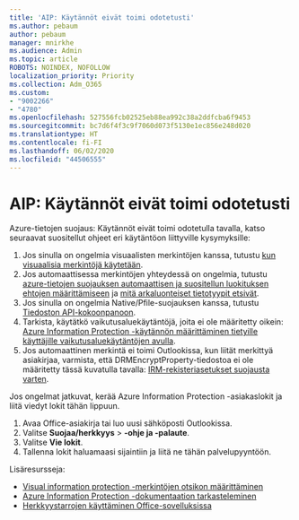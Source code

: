 ```yaml
---
title: 'AIP: Käytännöt eivät toimi odotetusti'
ms.author: pebaum
author: pebaum
manager: mnirkhe
ms.audience: Admin
ms.topic: article
ROBOTS: NOINDEX, NOFOLLOW
localization_priority: Priority
ms.collection: Adm_O365
ms.custom:
- "9002266"
- "4780"
ms.openlocfilehash: 527556fcb02525eb88ea992c38a2ddfcba6f9453
ms.sourcegitcommit: bc7d6f4f3c9f7060d073f5130e1ec856e248d020
ms.translationtype: HT
ms.contentlocale: fi-FI
ms.lasthandoff: 06/02/2020
ms.locfileid: "44506555"
---
```

# <a name="aip-policies-not-behaving-as-expected"></a>AIP: Käytännöt eivät toimi odotetusti

Azure-tietojen suojaus: Käytännöt eivät toimi odotetulla tavalla, katso seuraavat suositellut ohjeet eri käytäntöon liittyville kysymyksille:

1. Jos sinulla on ongelmia visuaalisten merkintöjen kanssa, tutustu [kun visuaalisia merkintöjä käytetään](https://docs.microsoft.com/azure/information-protection/configure-policy-markings#when-visual-markings-are-applied).
2. Jos automaattisessa merkintöjen yhteydessä on ongelmia, tutustu [azure-tietojen suojauksen automaattisen ja suositellun luokituksen ehtojen määrittämiseen](https://docs.microsoft.com/azure/information-protection/configure-policy-classification) ja [mitä arkaluonteiset tietotyypit etsivät](https://docs.microsoft.com/microsoft-365/compliance/sensitive-information-type-entity-definitions).
3. Jos sinulla on ongelmia Native/Pfile-suojauksen kanssa, tutustu [Tiedoston API-kokoonpanoon](https://docs.microsoft.com/azure/information-protection/develop/file-api-configuration).
4. Tarkista, käytätkö vaikutusaluekäytäntöjä, joita ei ole määritetty oikein: [Azure Information Protection -käytännön määrittäminen tietyille käyttäjille vaikutusaluekäytäntöjen avulla](https://docs.microsoft.com/azure/information-protection/configure-policy-scope).
5. Jos automaattinen merkintä ei toimi Outlookissa, kun liität merkittyä asiakirjaa, varmista, että DRMEncryptProperty-tiedostoa ei ole määritetty tässä kuvatulla tavalla: [IRM-rekisteriasetukset suojausta varten](https://docs.microsoft.com/deployoffice/security/protect-sensitive-messages-and-documents-by-using-irm-in-office#office-2016-irm-registry-key-options).

Jos ongelmat jatkuvat, kerää Azure Information Protection -asiakaslokit ja liitä viedyt lokit tähän lippuun.

1. Avaa Office-asiakirja tai luo uusi sähköposti Outlookissa.
2. Valitse **Suojaa/herkkyys**  >  **-ohje ja -palaute**.
3. Valitse **Vie lokit**.
4. Tallenna lokit haluamaasi sijaintiin ja liitä ne tähän palvelupyyntöön.

Lisäresursseja:

- [Visual information protection -merkintöjen otsikon määrittäminen](https://docs.microsoft.com/azure/information-protection/configure-policy-markings)
- [Azure Information Protection -dokumentaation tarkasteleminen](https://docs.microsoft.com/azure/information-protection/what-is-information-protection)
- [Herkkyystarrojen käyttäminen Office-sovelluksissa](https://docs.microsoft.com/microsoft-365/compliance/sensitivity-labels-office-apps)

